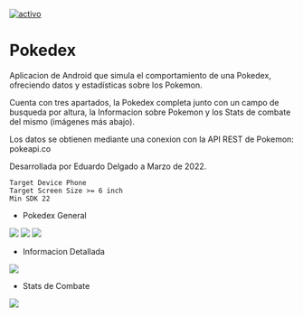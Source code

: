 [![activo](https://img.shields.io/badge/ACTIVO-ON-brightgreen)]()

# Pokedex
Aplicacion de Android que simula el comportamiento de una Pokedex, ofreciendo datos y estadísticas sobre los Pokemon.

Cuenta con tres apartados, la Pokedex completa junto con un campo de busqueda por altura, la Informacion sobre Pokemon y los Stats de combate del mismo (imágenes más abajo).

Los datos se obtienen mediante una conexion con la API REST de Pokemon: pokeapi.co

Desarrollada por Eduardo Delgado a Marzo de 2022.

```
Target Device Phone
Target Screen Size >= 6 inch
Min SDK 22
```
- Pokedex General
                                                    
![](Imagenes/Pokedex-Main.png)
![](Imagenes/Pokedex-Main2.png)
![](Imagenes/Pokedex-Busqueda.png)
                       
- Informacion Detallada 
                                          
![](Imagenes/PokedexInfoGeneral.png)

- Stats de Combate
                                     
![](Imagenes/PokedexStats.png)

